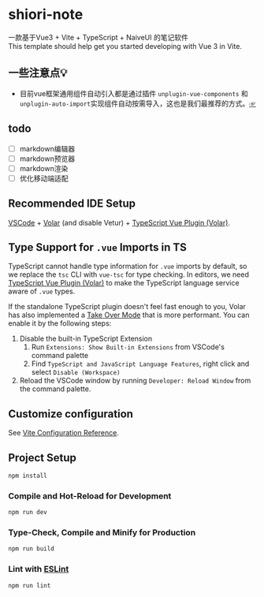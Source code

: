 # shiori-note

一款基于Vue3 + Vite + TypeScript + NaiveUI 的笔记软件  
This template should help get you started developing with Vue 3 in Vite.

## 一些注意点💡
- 目前vue框架通用组件自动引入都是通过插件 `unplugin-vue-components` 和 `unplugin-auto-import`实现组件自动按需导入，这也是我们最推荐的方式。[☞](https://www.naiveui.com/zh-CN/os-theme/docs/import-on-demand)

## todo
- [ ] markdown编辑器
- [ ] markdown预览器
- [ ] markdown渲染
- [ ] 优化移动端适配

## Recommended IDE Setup

[VSCode](https://code.visualstudio.com/) + [Volar](https://marketplace.visualstudio.com/items?itemName=Vue.volar) (and disable Vetur) + [TypeScript Vue Plugin (Volar)](https://marketplace.visualstudio.com/items?itemName=Vue.vscode-typescript-vue-plugin).

## Type Support for `.vue` Imports in TS

TypeScript cannot handle type information for `.vue` imports by default, so we replace the `tsc` CLI with `vue-tsc` for type checking. In editors, we need [TypeScript Vue Plugin (Volar)](https://marketplace.visualstudio.com/items?itemName=Vue.vscode-typescript-vue-plugin) to make the TypeScript language service aware of `.vue` types.

If the standalone TypeScript plugin doesn't feel fast enough to you, Volar has also implemented a [Take Over Mode](https://github.com/johnsoncodehk/volar/discussions/471#discussioncomment-1361669) that is more performant. You can enable it by the following steps:

1. Disable the built-in TypeScript Extension
    1) Run `Extensions: Show Built-in Extensions` from VSCode's command palette
    2) Find `TypeScript and JavaScript Language Features`, right click and select `Disable (Workspace)`
2. Reload the VSCode window by running `Developer: Reload Window` from the command palette.

## Customize configuration

See [Vite Configuration Reference](https://vitejs.dev/config/).

## Project Setup

```sh
npm install
```

### Compile and Hot-Reload for Development

```sh
npm run dev
```

### Type-Check, Compile and Minify for Production

```sh
npm run build
```

### Lint with [ESLint](https://eslint.org/)

```sh
npm run lint
```
